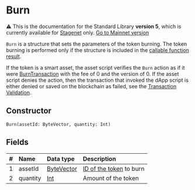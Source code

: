 # Burn

:warning: This is the documentation for the Standard Library **version 5**, which is currently available for [Stagenet](/en/blockchain/blockchain-network/) only. [Go to Mainnet version](/en/ride/structures/script-actions/burn)

`Burn` is a structure that sets the parameters of the token burning. The token burning is performed only if the structure is included in the [callable function result](/en/ride/v5/functions/callable-function#invocation-result-2).

If the token is a smart asset, the asset script verifies the `Burn` action as if it were [BurnTransaction](/en/ride/v5/structures/transaction-structures/burn-transaction) with the fee of 0 and the version of 0. If the asset script denies the action, then the transaction that invoked the dApp script is either denied or saved on the blockchain as failed, see the [Transaction Validation](/en/blockchain/transaction/transaction-validation).

## Constructor

```ride
Burn(assetId: ByteVector, quantity: Int)
```

## Fields

| # | Name | Data type | Description |
| :--- | :--- | :--- | :--- |
| 1 | assetId | [ByteVector](/en/ride/v5/data-types/byte-vector) | [ID of the token](/en/blockchain/token/token-id) to burn |
| 2 | quantity | [Int](/en/ride/v5/data-types/int) | Amount of the token |